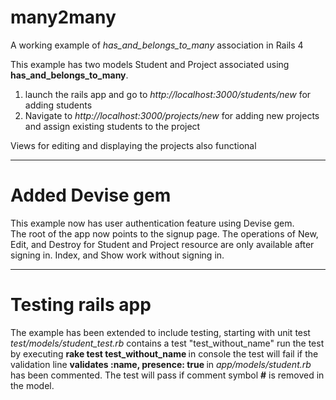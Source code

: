 <h1> many2many </h1>


A working example of <i>has_and_belongs_to_many</i> association in Rails 4

This example has two models Student and Project associated using <b>has_and_belongs_to_many</b>. 
<ol>
	<li> launch the rails app and go to <i>http://localhost:3000/students/new</i> for adding students</li> 
	<li> Navigate to <i>http://localhost:3000/projects/new</i> for adding new projects and assign existing students to the project </li>
</ol> 
Views for editing and displaying the projects also functional

<hr>
<h1> Added Devise gem </h1>
This example now has user authentication feature using Devise gem. <br>
The root of the app now points to the signup page. The operations of New, 
Edit, and Destroy for Student and Project resource are only available after
signing in. Index, and Show work without signing in.


<hr>

<h1> Testing rails app</h1>

The example has been extended to include testing, starting with unit test <br>
<i>test/models/student_test.rb </i> contains a test "test_without_name"
run the test by executing <b> rake test test_without_name </b>in console
the test will fail if the validation line <b> validates :name, presence: true </b>
in <i> app/models/student.rb </i> has been commented. The test will pass if comment symbol <b>#</b> is removed in the model.

